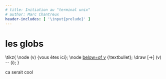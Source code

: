 ```yaml
---
# title: Initiation au "terminal unix"
# author: Marc Chantreux
header-includes: [ '\input{prelude}' ]
---
```


# les globs

\tikz{
    \node (v) {vous êtes ici};
    \node [below=of v](i) {\textbullet};
    \draw [->] (v) -- (i);
}

ca serait cool


